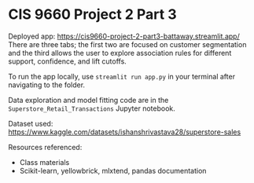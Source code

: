 # CIS 9660 Project 2 Part 3

Deployed app: https://cis9660-project-2-part3-battaway.streamlit.app/
There are three tabs; the first two are focused on customer segmentation and the third allows the user to explore association rules for different support, confidence, and lift cutoffs.

To run the app locally, use `streamlit run app.py` in your terminal after navigating to the folder.

Data exploration and model fitting code are in the `Superstore_Retail_Transactions` Jupyter notebook.

Dataset used: https://www.kaggle.com/datasets/ishanshrivastava28/superstore-sales

Resources referenced:
- Class materials
- Scikit-learn, yellowbrick, mlxtend, pandas documentation
